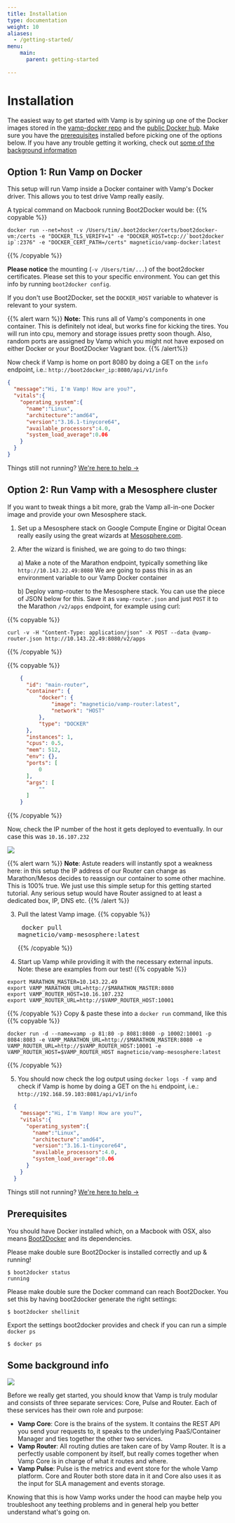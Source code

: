 ```yaml
---
title: Installation
type: documentation
weight: 10
aliases:
  - /getting-started/
menu:
    main:
      parent: getting-started
    
---
```


# Installation


The easiest way to get started with Vamp is by spining up one of the Docker images stored
in the [vamp-docker repo](https://github.com/magneticio/vamp-docker) and the [public Docker hub](https://registry.hub.docker.com/repos/magneticio/). Make sure you have the [prerequisites](#prerequisites) installed before picking one of the options below. If you have any trouble getting it working, check out [some of the background information](#some-background-info)

## Option 1: Run Vamp on Docker

This setup will run Vamp inside a Docker container with Vamp's Docker driver. This allows you to test drive Vamp really easily.

A typical command on Macbook running Boot2Docker would be:
{{% copyable %}}
```
docker run --net=host -v /Users/tim/.boot2docker/certs/boot2docker-vm:/certs -e "DOCKER_TLS_VERIFY=1" -e "DOCKER_HOST=tcp://`boot2docker ip`:2376" -e "DOCKER_CERT_PATH=/certs" magneticio/vamp-docker:latest
```
{{% /copyable %}}

**Please notice** the mounting (`-v /Users/tim/...`) of the boot2docker certificates. Please set this to your specific environment. You can get this info by running `boot2docker config`.

If you don't use Boot2Docker, set the `DOCKER_HOST` variable to whatever is relevant to your system.

{{% alert warn %}}
**Note:** This runs all of Vamp's components in one container. This is definitely not ideal, but works fine for kicking the tires.
You will run into cpu, memory and storage issues pretty soon though. Also, random ports are assigned by Vamp which you might not have exposed on either Docker or your Boot2Docker Vagrant box.
{{% /alert%}}

Now check if Vamp is home on port 8080 by doing a GET on the `info` endpoint, i.e.: `http://boot2docker_ip:8080/api/v1/info`

```json
{
  "message":"Hi, I'm Vamp! How are you?",
  "vitals":{
    "operating_system":{
      "name":"Linux",
      "architecture":"amd64",
      "version":"3.16.1-tinycore64",
      "available_processors":4.0,
      "system_load_average":0.06
    }
  }
}
```

Things still not running? [We're here to help →](https://github.com/magneticio/vamp/issues)

## Option 2: Run Vamp with a Mesosphere cluster

If you want to tweak things a bit more, grab the Vamp all-in-one Docker image and provide your own Mesosphere stack.

1. Set up a Mesosphere stack on Google Compute Engine or Digital
Ocean really easily using the great wizards at [Mesosphere.com](https://mesosphere.com/downloads/).

2. After the wizard is finished, we are going to do two things:

    a) Make a note of the Marathon endpoint, typically something like `http://10.143.22.49:8080`
    We are going to pass this in as an environment variable to our Vamp Docker container
    
    b) Deploy vamp-router to the Mesosphere stack. You can use the piece of JSON below for this. Save it as
    `vamp-router.json` and just `POST` it to the Marathon `/v2/apps` endpoint, for example using curl:

{{% copyable %}}

    curl -v -H "Content-Type: application/json" -X POST --data @vamp-router.json http://10.143.22.49:8080/v2/apps

{{% /copyable %}}

{{% copyable %}}
```json
    {
      "id": "main-router",
      "container": {
          "docker": {
              "image": "magneticio/vamp-router:latest",
              "network": "HOST"
          },
          "type": "DOCKER"
      },
      "instances": 1,
      "cpus": 0.5,
      "mem": 512,
      "env": {},
      "ports": [
          0
      ],
      "args": [
          ""
      ]
    }

```
{{% /copyable %}}        

  Now, check the IP number of the host it gets deployed to eventually. In our case this 
  was `10.16.107.232`
  
  ![](/img/marathon_router.png)

  {{% alert warn %}}
**Note**: Astute readers will instantly spot a weakness here: in this setup the IP address of our Router can change as Marathon/Mesos decides to reassign our container to some other machine. This
is 100% true. We just use this simple setup for this getting started tutorial. Any serious setup
would have Router assigned to at least a dedicated box, IP, DNS etc.
  {{% /alert %}}


3. Pull the latest Vamp image.
{{% copyable %}}<pre> docker pull magneticio/vamp-mesosphere:latest</pre>{{% /copyable %}}    

4. Start up Vamp while providing it with the necessary external inputs. Note: these are examples from our test!
{{% copyable %}}
```
export MARATHON_MASTER=10.143.22.49 
export VAMP_MARATHON_URL=http://$MARATHON_MASTER:8080
export VAMP_ROUTER_HOST=10.16.107.232
export VAMP_ROUTER_URL=http://$VAMP_ROUTER_HOST:10001 
```
{{% /copyable %}}
    Copy & paste these into a `docker run` command, like this
{{% copyable %}}

```
docker run -d --name=vamp -p 81:80 -p 8081:8080 -p 10002:10001 -p 8084:8083 -e VAMP_MARATHON_URL=http://$MARATHON_MASTER:8080 -e VAMP_ROUTER_URL=http://$VAMP_ROUTER_HOST:10001 -e VAMP_ROUTER_HOST=$VAMP_ROUTER_HOST magneticio/vamp-mesosphere:latest
```  
{{% /copyable %}}


5. You should now check the log output using `docker logs -f vamp` and check if Vamp is home by doing a GET on the `hi` endpoint, i.e.: `http://192.168.59.103:8081/api/v1/info`

```json
  {
    "message":"Hi, I'm Vamp! How are you?",
    "vitals":{
      "operating_system":{
        "name":"Linux",
        "architecture":"amd64",
        "version":"3.16.1-tinycore64",
        "available_processors":4.0,
        "system_load_average":0.06
      }
    }
  }
```
Things still not running? [We're here to help →](https://github.com/magneticio/vamp/issues)

## Prerequisites

You should have Docker installed which, on a Macbook with OSX, also means [Boot2Docker](http://boot2docker.io/) and its dependencies. 

Please make double sure Boot2Docker is installed correctly and up & running!

    $ boot2docker status
    running

Please make double sure the Docker command can reach Boot2Docker. You set this by having boot2docker generate the right settings:

    $ boot2docker shellinit
    
Export the settings boot2docker provides and check if you can run a simple `docker ps`

    $ docker ps

## Some background info

<img src="/img/vamp_services.svg" id="get_started_overview">

Before we really get started, you should know that Vamp is truly modular and
consists of three separate services: Core, Pulse and Router. Each of these services has their own
role and purpose:

- **Vamp Core**: Core is the brains of the system. It contains the REST API you send your requests to,
it speaks to the underlying PaaS/Container Manager and ties together the other two services. 
- **Vamp Router**: All routing duties are taken care of by Vamp Router. It is a perfectly usable component
by itself, but really comes together when Vamp Core is in charge of what it routes and where.
- **Vamp Pulse**: Pulse is the metrics and event store for the whole Vamp platform. Core and Router both store data in it and Core also uses it as the input for SLA management and events storage.

Knowing that this is how Vamp works under the hood can maybe help you troubleshoot any teething problems and
in general help you better understand what's going on.